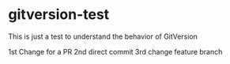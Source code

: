 # gitversion-test
This is just a test to understand the behavior of GitVersion

1st Change for a PR
2nd direct commit
3rd change feature branch